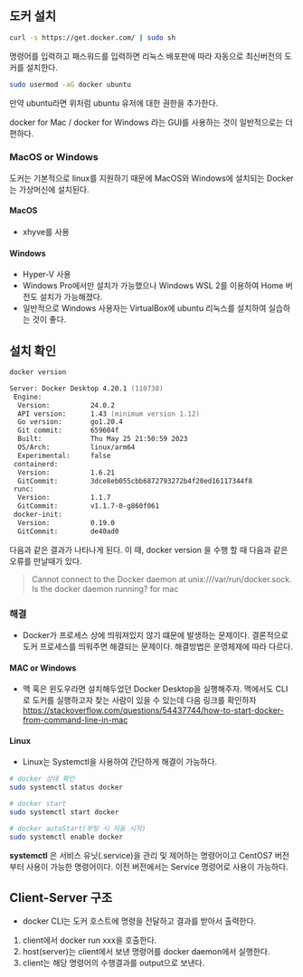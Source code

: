 ## 도커 설치
```zsh
curl -s https://get.docker.com/ | sudo sh
```
명령어를 입력하고 패스워드를 입력하면 리눅스 배포판에 따라 자동으로 최신버전의 도커를 설치한다.

```zsh
sudo usermod -aG docker ubuntu
```
만약 ubuntu라면 위처럼 ubuntu 유저에 대한 권한을 추가한다.

docker for Mac / docker for Windows 라는 GUI를 사용하는 것이 일반적으로는 더 편하다.

### MacOS or Windows
도커는 기본적으로 linux를 지원하기 때문에 MacOS와 Windows에 설치되는 Docker는 가상머신에 설치된다.

#### MacOS
- xhyve를 사용

#### Windows
- Hyper-V 사용
- Windows Pro에서만 설치가 가능했으나 Windows WSL 2를 이용하여 Home 버전도 설치가 가능해졌다.
- 일반적으로 Windows 사용자는 VirtualBox에 ubuntu 리눅스를 설치하여 실습하는 것이 좋다.

## 설치 확인
```zsh
docker version

Server: Docker Desktop 4.20.1 (110738)
 Engine:
  Version:          24.0.2
  API version:      1.43 (minimum version 1.12)
  Go version:       go1.20.4
  Git commit:       659604f
  Built:            Thu May 25 21:50:59 2023
  OS/Arch:          linux/arm64
  Experimental:     false
 containerd:
  Version:          1.6.21
  GitCommit:        3dce8eb055cbb6872793272b4f20ed16117344f8
 runc:
  Version:          1.1.7
  GitCommit:        v1.1.7-0-g860f061
 docker-init:
  Version:          0.19.0
  GitCommit:        de40ad0
```
다음과 같은 결과가 나타나게 된다. 이 때, docker version 을 수행 할 때 다음과 같은 오류를 만날때가 있다.

> Cannot connect to the Docker daemon at unix:///var/run/docker.sock. Is the docker daemon running? for mac
### 해결
- Docker가 프로세스 상에 띄워져있지 않기 떄문에 발생하는 문제이다. 결론적으로 도커 프로세스를 띄워주면 해결되는 문제이다. 해결방법은 운영체제에 따라 다르다.
#### MAC or Windows
- 맥 혹은 윈도우라면 설치해두었던 Docker Desktop을 실행해주자. 맥에서도 CLI로 도커를 실행하고자 찾는 사람이 있을 수 있는데 다음 링크를 확인하자
https://stackoverflow.com/questions/54437744/how-to-start-docker-from-command-line-in-mac

#### Linux
- Linux는 Systemctl을 사용하여 간단하게 해결이 가능하다.
```zsh
# docker 상태 확인
sudo systemctl status docker

# docker start
sudo systemctl start docker

# docker autoStart(부팅 시 자동 시작)
sudo systemctl enable docker
```

**systemctl** 은 서비스 유닛(.service)을 관리 및 제어하는 명령어이고 CentOS7 버전부터 사용이 가능한 명령어이다. 이전 버전에서는 Service 명령어로 사용이 가능하다.

## Client-Server 구조
- docker CLI는 도커 호스트에 명령을 전달하고 결과를 받아서 출력한다.
1. client에서 docker run xxx을 호출한다.
2. host(server)는 client에서 보낸 명령어를 docker daemon에서 실행한다.
3. client는 해당 명령어의 수행결과를 output으로 보낸다.
